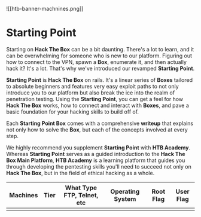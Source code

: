 ![[htb-banner-machnines.png]]
# Starting Point

Starting on **Hack The Box** can be a bit daunting. There's a lot to learn, and it can be overwhelming for someone who is new to our platform. Figuring out how to connect to the VPN, spawn a **Box**, enumerate it, and then actually hack it? It's a lot. That's why we've introduced our revamped **Starting Point**.

**Starting Point** is **Hack The Box** on rails. It's a linear series of **Boxes** tailored to absolute beginners and features very easy exploit paths to not only introduce you to our platform but also break the ice into the realm of penetration testing. Using the **Starting Point**, you can get a feel for how **Hack The Box** works, how to connect and interact with **Boxes**, and pave a basic foundation for your hacking skills to build off of.

Each **Starting Point Box** comes with a comprehensive **writeup** that explains not only how to solve the **Box**, but each of the concepts involved at every step.

We highly recommend you supplement **Starting Point** with **HTB Academy**. Whereas **Starting Point** serves as a guided introduction to the **Hack The Box Main Platform**, **HTB Academy** is a learning platform that guides you through developing the pentesting skills you'll need to succeed not only on **Hack The Box**, but in the field of ethical hacking as a whole.

| Machines | Tier | What Type FTP, Telnet, etc | Operating System | Root Flag | User Flag | 
| -------- | ---- | -------------------------- | ---------------- | --------- | --------- |
|          |      |                            |                  |           |           |
